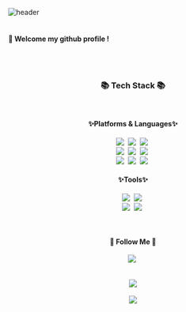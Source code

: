 
![header](https://capsule-render.vercel.app/api?type=Cylinder&height=150&section=header&text=YongUn's%GitHub&fontColor=ffffff&color=black&animation=fadeIn)
</br>
</br>
####  :wave: Welcome my github profile !
</br>
</br>

<h3 align="center">📚 Tech Stack 📚</h3>
</br>
<h4 align="center">✨Platforms & Languages✨</h4>
<p align="center">
  <img src="https://img.shields.io/badge/Java-007396?style=flat-square&logo=Java&logoColor=white"/></a>&nbsp
  <img src="https://img.shields.io/badge/Javascript-ffb13b?style=flat-square&logo=javascript&logoColor=white"/></a>&nbsp
  <img src="https://img.shields.io/badge/jQuery-0769AD?style=flat-square&logo=jquery&logoColor=white"/>&nbsp   
  <br>
  <img src="https://img.shields.io/badge/Spring-6DB33F?style=flat-square&logo=Spring&logoColor=white"/></a>&nbsp
  <img src="https://img.shields.io/badge/SpringBoot-6DB33F?style=flat-square&logo=SpringBoot&logoColor=white"/></a>&nbsp 
    <img src="https://img.shields.io/badge/Hibernate-59666?style=flat-square&logo=Hibernate&logoColor=white"/>&nbsp   
  <br>
  <img src="https://img.shields.io/badge/Mysql-E6B91E?style=flat-square&logo=MySql&logoColor=white"/></a>&nbsp 
  <img src="https://img.shields.io/badge/Oracle-F80000?style=flat-square&logo=oracle&logoColor=white"/></a>&nbsp 
  <img src="https://img.shields.io/badge/AWS-232F3E?style=flat-square&logo=AmazonAWS&logoColor=white"/></a>&nbsp 
</p>
<h4 align="center">✨Tools✨</h4>
<p align="center">
  <img src="https://img.shields.io/badge/Eclipse-FE7A16?style=flat-square&logo=Eclipse&logoColor=white"/></a>&nbsp
  <img src="https://img.shields.io/badge/IntelliJ-000000?style=flat-square&logo=intellij-idea&logoColor=white"/></a>&nbsp
  </br>
    <img src="https://img.shields.io/badge/apache%20tomcat-%23F8DC75?style=flat-square&logo=apache-tomcat&logoColor=black"/></a>&nbsp
     <img src="https://img.shields.io/badge/github-%23121011?style=flat-square&logo=github&logoColor=white"/></a>&nbsp

</p>
</br>
<h4 align="center">🌈 Follow Me 🌈</h4>
<p align="center">
  <a href="https://yongun.tistory.com"><img src="https://img.shields.io/badge/tistory-11B48A?style=flat-square&logo=tistory&logoColor=white&link="https://yongun.tistory.com"/></a>&nbsp

</p>
</br>
<div align="center">
  <img src="https://github-readme-stats.vercel.app/api/top-langs/?username=OhYongUn&layout=compact"><br><br>
  <img src="https://github-readme-stats.vercel.app/api?username=OhYongUn&show_icons=true"> 
</div>



